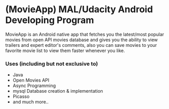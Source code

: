 # (MovieApp) MAL/Udacity Android Developing Program
MovieApp is an Android native app that fetches you the latest/most popular movies from open API movies database and gives you the ability to view trailers and expert editor's comments, also you can save movies to your favorite movie list to view them faster whenever you like.

### Uses (including but not exclusive to) 
* Java
* Open Movies API
* Async Programming
* mysql Database creation & implementation
* Picasso
* and much more..
